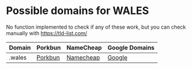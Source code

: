 # Possible domains for WALES

No function implemented to check if any of these work, but you can check manually with https://tld-list.com/

| Domain | Porkbun | NameCheap | Google Domains |
|---|---|---|---|
| .wales | [Porkbun](https://porkbun.com/checkout/search?prb=e814663da1&tlds=&idnLanguage=&search=search&q=.wales) | [Namecheap](https://www.namecheap.com/domains/registration/results/?domain=.wales) | [Google](https://domains.google.com/registrar/search?searchTerm=.wales) |
